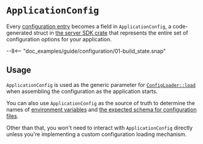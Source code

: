 # `ApplicationConfig`

Every [configuration entry](entries.md) becomes a field in `ApplicationConfig`,
a code-generated struct in [the server SDK crate](/guide/project_structure/server_sdk.md) that represents
the entire set of configuration options for your application.

--8<-- "doc_examples/guide/configuration/01-build_state.snap"

## Usage

`ApplicationConfig` is used as the generic parameter for [`ConfigLoader::load`][ConfigLoader::load]
when assembling the configuration as the application starts.

You can also use `ApplicationConfig` as the source of truth to determine the names of
[environment variables](loading.md#environment-variables) and
[the expected schema for configuration files](loading.md#configuration-files).

Other than that, you won't need to interact with `ApplicationConfig` directly
unless you're implementing a custom configuration loading mechanism.

[ConfigLoader::load]: /api_reference/pavex/config/struct.ConfigLoader.html#method.load
